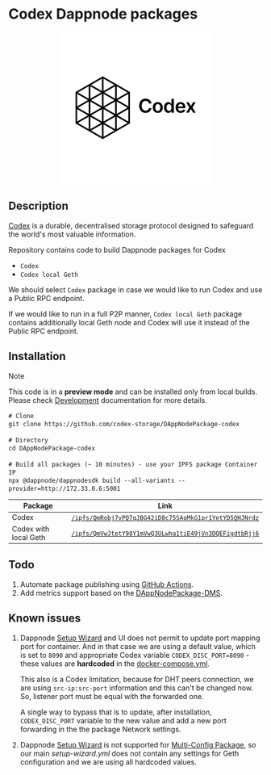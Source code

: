 # Codex Dappnode packages

<p align="center" width="100%">
  <img src="avatar-codex.png" alt="Codex Dappnode package" />
</p>


## Description

 [Codex](https://codex.storage) is a durable, decentralised storage protocol designed to safeguard the world's most valuable information.

 Repository contains code to build Dappnode packages for Codex
 - `Codex`
 - `Codex local Geth`

 We should select `Codex` package in case we would like to run Codex and use a Public RPC endpoint.

 If we would like to run in a full P2P manner, `Codex local Geth` package contains additionally local Geth node and Codex will use it instead of the Public RPC endpoint.


## Installation

 > [!NOTE]
 > This code is in a **preview mode** and can be installed only from local builds. Please check [Development](docs/README.md#development) documentation for more details.
 ```shell
 # Clone
 git clone https://github.com/codex-storage/DAppNodePackage-codex

 # Directory
 cd DAppNodePackage-codex

 # Build all packages (~ 10 minutes) - use your IPFS package Container IP
 npx @dappnode/dappnodesdk build --all-variants --provider=http://172.33.0.6:5001
 ```

  | Package               | Link                                                                                                                                                   |
  | --------------------- | ------------------------------------------------------------------------------------------------------------------------------------------------------ |
  | Codex                 | [`/ipfs/QmRobj7vPQ7qJBG42iD8c75SAoMkG1pr1YetYD5QHJNrdz`](http://my.dappnode/installer/public/%2Fipfs%2FQmRobj7vPQ7qJBG42iD8c75SAoMkG1pr1YetYD5QHJNrdz) |
  | Codex with local Geth | [`/ipfs/QmVwJtetY98Y1mVwQ3ULwha1tiE49jVn3DQEFigdtbRjj6`](http://my.dappnode/installer/public/%2Fipfs%2FQmVwJtetY98Y1mVwQ3ULwha1tiE49jVn3DQEFigdtbRjj6) |


## Todo

 1. Automate package publishing using [GitHub Actions](https://docs.dappnode.io/docs/dev/github-actions). 
 2. Add metrics support based on the [DAppNodePackage-DMS](https://github.com/dappnode/DAppNodePackage-DMS).


## Known issues

 1. Dappnode [Setup Wizard](https://docs.dappnode.io/docs/dev/references/setup-wizard) and UI does not permit to update port mapping port for container. And in that case we are using a default value, which is set to `8090` and appropriate Codex variable `CODEX_DISC_PORT=8090` - these values are **hardcoded** in the [docker-compose.yml](docker-compose.yml).

    This also is a Codex limitation, because for DHT peers connection, we are using `src-ip:src-port` information and this can't be changed now. So, listener port must be equal with the forwarded one.

    A single way to bypass that is to update, after installation, `CODEX_DISC_PORT` variable to the new value and add a new port forwarding in the the package Network settings.

 2. Dappnode [Setup Wizard](https://docs.dappnode.io/docs/dev/references/setup-wizard) is not supported for [Multi-Config Package](https://docs.dappnode.io/docs/dev/package-development/multi-configuration), so our main *setup-wizard.yml* does not contain any settings for Geth configuration and we are using all hardcoded values.
